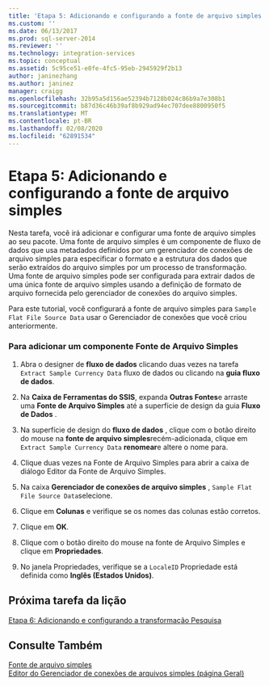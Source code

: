 ```yaml
---
title: 'Etapa 5: Adicionando e configurando a fonte de arquivo simples | Microsoft Docs'
ms.custom: ''
ms.date: 06/13/2017
ms.prod: sql-server-2014
ms.reviewer: ''
ms.technology: integration-services
ms.topic: conceptual
ms.assetid: 5c95ce51-e0fe-4fc5-95eb-2945929f2b13
author: janinezhang
ms.author: janinez
manager: craigg
ms.openlocfilehash: 32b95a5d156ae52394b7128b024c86b9a7e308b1
ms.sourcegitcommit: b87d36c46b39af8b929ad94ec707dee8800950f5
ms.translationtype: MT
ms.contentlocale: pt-BR
ms.lasthandoff: 02/08/2020
ms.locfileid: "62891534"
---
```

# <a name="step-5-adding-and-configuring-the-flat-file-source"></a>Etapa 5: Adicionando e configurando a fonte de arquivo simples
  Nesta tarefa, você irá adicionar e configurar uma fonte de arquivo simples ao seu pacote. Uma fonte de arquivo simples é um componente de fluxo de dados que usa metadados definidos por um gerenciador de conexões de arquivo simples para especificar o formato e a estrutura dos dados que serão extraídos do arquivo simples por um processo de transformação. Uma fonte de arquivo simples pode ser configurada para extrair dados de uma única fonte de arquivo simples usando a definição de formato de arquivo fornecida pelo gerenciador de conexões do arquivo simples.  
  
 Para este tutorial, você configurará a fonte de arquivo simples para `Sample Flat File Source Data` usar o Gerenciador de conexões que você criou anteriormente.  
  
### <a name="to-add-a-flat-file-source-component"></a>Para adicionar um componente Fonte de Arquivo Simples  
  
1.  Abra o designer de **fluxo de dados** clicando duas vezes na tarefa `Extract Sample Currency Data` fluxo de dados ou clicando na **guia fluxo de dados**.  
  
2.  Na **Caixa de Ferramentas do SSIS**, expanda **Outras Fontes**e arraste uma **Fonte de Arquivo Simples** até a superfície de design da guia **Fluxo de Dados** .  
  
3.  Na superfície de design do **fluxo de dados** , clique com o botão direito do mouse na **fonte de arquivo simples**recém-adicionada, clique em `Extract Sample Currency Data` **renomear**e altere o nome para.  
  
4.  Clique duas vezes na Fonte de Arquivo Simples para abrir a caixa de diálogo Editor da Fonte de Arquivo Simples.  
  
5.  Na caixa **Gerenciador de conexões de arquivo simples** , `Sample Flat File Source Data`selecione.  
  
6.  Clique em **Colunas** e verifique se os nomes das colunas estão corretos.  
  
7.  Clique em **OK**.  
  
8.  Clique com o botão direito do mouse na fonte de Arquivo Simples e clique em **Propriedades**.  
  
9. No janela Propriedades, verifique se a `LocaleID` Propriedade está definida como **Inglês (Estados Unidos)**.  
  
## <a name="next-task-in-lesson"></a>Próxima tarefa da lição  
 [Etapa 6: Adicionando e configurando a transformação Pesquisa](lesson-1-6-adding-and-configuring-the-lookup-transformations.md)  
  
## <a name="see-also"></a>Consulte Também  
 [Fonte de arquivo simples](data-flow/flat-file-source.md)   
 [Editor do Gerenciador de conexões de arquivos simples &#40;página Geral&#41;](general-page-of-integration-services-designers-options.md)  
  
  
